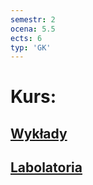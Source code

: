 ```yaml
---
semestr: 2
ocena: 5.5
ects: 6
typ: 'GK'
---
```


# Kurs:
## [Wykłady](/Notatki/Semestr%202/Programowanie%20obiektowe/Wyk%C5%82ady/Wyk%C5%82ady.md)
## [Labolatoria](/Notatki/Semestr%202/Programowanie%20obiektowe/Labolatoria/Labolatoria.md)
